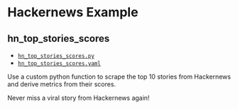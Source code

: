 # Hackernews Example

## hn_top_stories_scores

- [`hn_top_stories_scores.py`](hn_top_stories_scores.py)
- [`hn_top_stories_scores.yaml`](hn_top_stories_scores.yaml)

Use a custom python function to scrape the top 10 stories from Hackernews and derive metrics from their scores.

Never miss a viral story from Hackernews again!
